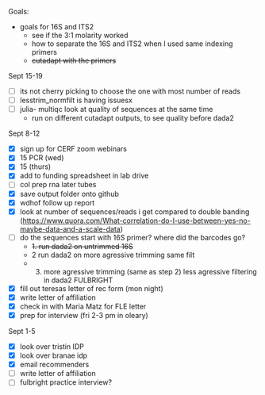 Goals: 
-  goals for 16S and ITS2
	- see if the 3:1 molarity worked
	- how to separate the 16S and ITS2 when I used same indexing primers 
	- ~~cutadapt with the primers~~ 

Sept 15-19
- [ ] its not cherry picking to choose the one with most number of reads
- [ ] lesstrim_normfilt is having issuesx
- [ ] julia- multiqc look at quality of sequences at the same time
	- run on different cutadapt outputs, to see quality before dada2

Sept 8-12
- [x] sign up for CERF zoom webinars
- [x] 15 PCR (wed)
- [x] 15 (thurs)
- [x] add to funding spreadsheet in lab drive
- [ ] col prep rna later tubes
- [x] save output folder onto github
- [x] wdhof follow up report
- [x] look at number of sequences/reads i get compared to double banding (https://www.quora.com/What-correlation-do-I-use-between-yes-no-maybe-data-and-a-scale-data)
- [ ] do the sequences start with 16S primer? where did the barcodes go?
	- ~~1. run dada2 on untrimmed 16S~~
	- 2 run dada2 on more agressive trimming same filt
	- 3. more agressive trimming (same as step 2) less agressive filtering in dada2
FULBRIGHT
- [x] fill out teresas letter of rec form (mon night)
- [x] write letter of affiliation
- [x] check in with Maria Matz for FLE letter
- [x] prep for interview (fri 2-3 pm in oleary)

Sept 1-5
- [x] look over tristin IDP
- [x] look over branae idp
- [x] email recommenders 
- [ ] write letter of affiliation
- [ ] fulbright practice interview?